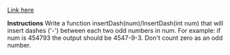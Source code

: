 [Link here](https://www.codewars.com/kata/insert-dashes/train/javascript)

**Instructions**
Write a function insertDash(num)/InsertDash(int num) that will insert dashes ('-') between each two odd numbers in num. For example: if num is 454793 the output should be 4547-9-3. Don't count zero as an odd number. 
